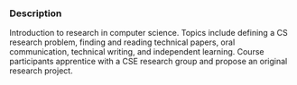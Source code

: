 ### Description

Introduction to research in computer science. Topics include defining a CS research problem, finding and reading technical papers, oral communication, technical writing, and independent learning. Course participants apprentice with a CSE research group and propose an original research project.